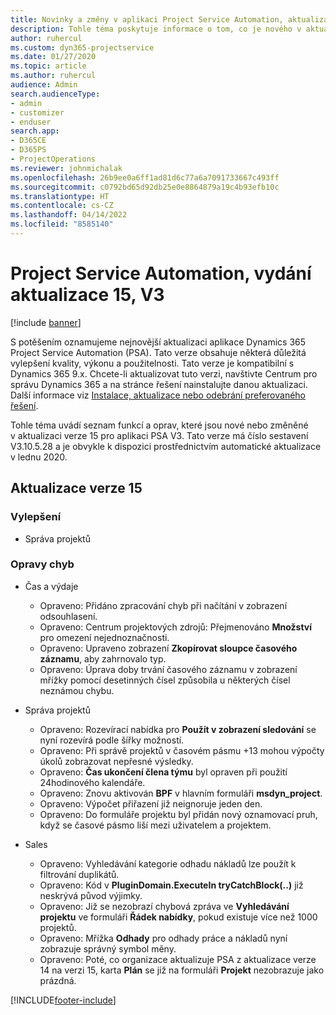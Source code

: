 ```yaml
---
title: Novinky a změny v aplikaci Project Service Automation, aktualizace verze 15, V3
description: Tohle téma poskytuje informace o tom, co je nového v aktualizaci verze 15 pro aplikaci Project Service Automation V3.
author: ruhercul
ms.custom: dyn365-projectservice
ms.date: 01/27/2020
ms.topic: article
ms.author: ruhercul
audience: Admin
search.audienceType:
- admin
- customizer
- enduser
search.app:
- D365CE
- D365PS
- ProjectOperations
ms.reviewer: johnmichalak
ms.openlocfilehash: 26b9ee0a6ff1ad81d6c77a6a7091733667c493ff
ms.sourcegitcommit: c0792bd65d92db25e0e8864879a19c4b93efb10c
ms.translationtype: HT
ms.contentlocale: cs-CZ
ms.lasthandoff: 04/14/2022
ms.locfileid: "8585140"
---
```

# <a name="project-service-automation-update-release-15-v3"></a>Project Service Automation, vydání aktualizace 15, V3

[!include [banner](../includes/psa-now-project-operations.md)]

S potěšením oznamujeme nejnovější aktualizaci aplikace Dynamics 365 Project Service Automation (PSA). Tato verze obsahuje některá důležitá vylepšení kvality, výkonu a použitelnosti. Tato verze je kompatibilní s Dynamics 365 9.x. Chcete-li aktualizovat tuto verzi, navštivte Centrum pro správu Dynamics 365 a na stránce řešení nainstalujte danou aktualizaci. Další informace viz [Instalace, aktualizace nebo odebrání preferovaného řešení](/power-platform/admin/install-remove-preferred-solution).

Tohle téma uvádí seznam funkcí a oprav, které jsou nové nebo změněné v aktualizaci verze 15 pro aplikaci PSA V3. Tato verze má číslo sestavení V3.10.5.28 a je obvykle k dispozici prostřednictvím automatické aktualizace v lednu 2020.

## <a name="update-release-15"></a>Aktualizace verze 15 

### <a name="enhancements"></a>Vylepšení

- Správa projektů

### <a name="bug-fixes"></a>Opravy chyb

- Čas a výdaje

  - Opraveno: Přidáno zpracování chyb při načítání v zobrazení odsouhlasení.
  - Opraveno: Centrum projektových zdrojů: Přejmenováno **Množství** pro omezení nejednoznačnosti.
  - Opraveno: Upraveno zobrazení **Zkopírovat sloupce časového záznamu**, aby zahrnovalo typ.
  - Opraveno: Úprava doby trvání časového záznamu v zobrazení mřížky pomocí desetinných čísel způsobila u některých čísel neznámou chybu.

- Správa projektů

  - Opraveno: Rozevírací nabídka pro **Použít v zobrazení sledování** se nyní rozevírá podle šířky možností.
  - Opraveno: Při správě projektů v časovém pásmu +13 mohou výpočty úkolů zobrazovat nepřesné výsledky.
  - Opraveno: **Čas ukončení člena týmu** byl opraven při použití 24hodinového kalendáře.
  - Opraveno: Znovu aktivován **BPF** v hlavním formuláři **msdyn_project**.
  - Opraveno: Výpočet přiřazení již neignoruje jeden den.
  - Opraveno: Do formuláře projektu byl přidán nový oznamovací pruh, když se časové pásmo liší mezi uživatelem a projektem.

- Sales

  - Opraveno: Vyhledávání kategorie odhadu nákladů lze použít k filtrování duplikátů.
  - Opraveno: Kód v **PluginDomain.ExecuteIn tryCatchBlock(..)** již neskrývá původ výjimky.
  - Opraveno: Již se nezobrazí chybová zpráva ve **Vyhledávání projektu** ve formuláři **Řádek nabídky**, pokud existuje více než 1000 projektů.
  - Opraveno: Mřížka **Odhady** pro odhady práce a nákladů nyní zobrazuje správný symbol měny.
  - Opraveno: Poté, co organizace aktualizuje PSA z aktualizace verze 14 na verzi 15, karta **Plán** se již na formuláři **Projekt** nezobrazuje jako prázdná.


[!INCLUDE[footer-include](../includes/footer-banner.md)]
